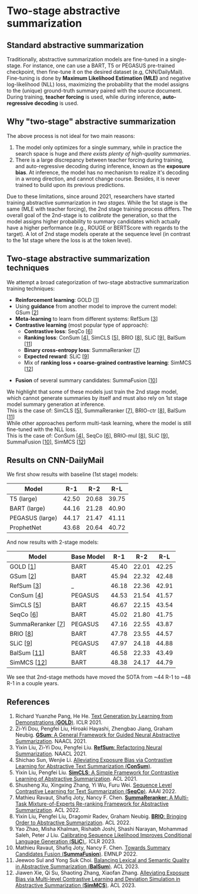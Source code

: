 # Two-stage abstractive summarization

## Standard abstractive summarization
Traditionally, abstractive summarization models are fine-tuned in a single-stage. For instance, one can use a BART, T5 or PEGASUS pre-trained checkpoint, then fine-tune it on the desired dataset (e.g, CNN/DailyMail). Fine-tuning is done by **Maximum Likelihood Estimation (MLE)** and negative log-likelihood (NLL) loss, maximizing the probability that the model assigns to the (unique) ground-truth summary paired with the source document. During training, **teacher forcing** is used, while during inference, **auto-regressive decoding** is used. 

## Why "two-stage" abstractive summarization 
The above process is not ideal for two main reasons:
1. The model only optimizes for a single summary, while in practice the search space is huge and *there exists plenty of high-quality summaries*.
2. There is a large discrepancy between teacher forcing during training, and auto-regressive decoding during inference, known as the **exposure bias**. At inference, the model has no mechanism to realize it's decoding in a wrong direction, and cannot change course. Besides, it is never trained to build upon its previous predictions.

Due to these limitations, since around 2021, researchers have started training abstractive summarization in *two stages*. While the 1st stage is the same (MLE with teacher forcing), the 2nd stage training process differs. The overall goal of the 2nd-stage is to *calibrate* the generation, so that the model assigns higher probability to summary candidates which actually have a higher performance (e.g., ROUGE or BERTScore with regards to the target). A lot of 2nd stage models operate at the sequence level (in contrast to the 1st stage where the loss is at the token level). 

## Two-stage abstractive summarization techniques
We attempt a broad categorization of two-stage abstractive summarization training techniques:
- **Reinforcement learning**: GOLD [[1](#1)]
- Using **guidance** from another model to improve the current model: GSum [[2](#2)]
- **Meta-learning** to learn from different systems: RefSum [[3](#3)]
- **Contrastive learning** (most popular type of approach):
  - **Contrastive loss**: SeqCo [[6](#6)]
  - **Ranking loss**: ConSum [[4](#4)], SimCLS [[5](#5)], BRIO [[8](#8)], SLiC [[9](#9)], BalSum [[11](#11)]
  - **Binary cross-entropy loss**: SummaReranker [[7](#7)]
  - **Expected reward**: SLiC [[9](#9)]
  - Mix of **ranking loss + coarse-grained contrastive learning**: SimMCS [[12](#12)]
* **Fusion** of several summary candidates: SummaFusion [[10](#10)]

We highlight that some of these models just train the 2nd stage model, which cannot generate summaries by itself and must also rely on 1st stage model summary generation at inference.  
This is the case of: SimCLS [[5](#5)], SummaReranker [[7](#7)], BRIO-ctr [[8](#8)], BalSum [[11](#11)]  
While other approaches perform multi-task learning, where the model is still fine-tuned with the NLL loss.  
This is the case of: ConSum [[4](#4)], SeqCo [[6](#6)], BRIO-mul [[8](#8)], SLiC [[9](#9)], SummaFusion [[10](#10)], SimMCS [[12](#12)]

## Results on CNN-DailyMail

We first show results with baseline (1st stage) models:

| **Model**       | **R-1** | **R-2** | **R-L** |
|-----------------|---------|---------|---------|
| T5 (large)      | 42.50   | 20.68   | 39.75   |
| BART (large)    | 44.16   | 21.28   | 40.90   |
| PEGASUS (large) | 44.17   | 21.47   | 41.11   |
| ProphetNet      | 43.68   | 20.64   | 40.72   |

And now results with 2-stage models:

| **Model**                | **Base Model** | **R-1** | **R-2** | **R-L** |
|--------------------------|----------------|---------|---------|---------|
| GOLD [[1](#1)]           | BART           | 45.40   | 22.01   | 42.25   |
| GSum [[2](#2)]           | BART           | 45.94   | 22.32   | 42.48   |
| RefSum [[3](#3)]         | _              | 46.18   | 22.36   | 42.91   |
| ConSum [[4](#4)]         | PEGASUS        | 44.53   | 21.54   | 41.57   |
| SimCLS [[5](#5)]         | BART           | 46.67   | 22.15   | 43.54   |
| SeqCo [[6](#6)]          | BART           | 45.02   | 21.80   | 41.75   |
| SummaReranker [[7](#7)]  | PEGASUS        | 47.16   | 22.55   | 43.87   |
| BRIO [[8](#8)]           | BART           | 47.78   | 23.55   | 44.57   |
| SLiC [[9](#9)]           | PEGASUS        | 47.97   | 24.18   | 44.88   |
| BalSum [[11](#11)]       | BART           | 46.58   | 22.33   | 43.49   |
| SimMCS [[12](#12)]       | BART           | 48.38   | 24.17   | 44.79   |

We see that 2nd-stage methods have moved the SOTA from ~44 R-1 to ~48 R-1 in a couple years.


## References
1. <a id="1"></a> Richard Yuanzhe Pang, He He. [Text Generation by Learning from Demonstrations (**GOLD**)](https://arxiv.org/pdf/2009.07839.pdf). ICLR 2021.
2. <a id="1"></a> Zi-Yi Dou, Pengfei Liu, Hiroaki Hayashi, Zhengbao Jiang, Graham Neubig. [**GSum**: A General Framework for Guided Neural Abstractive Summarization](https://arxiv.org/pdf/2010.08014.pdf). NAACL 2021.  
3. <a id="2"></a> Yixin Liu, Zi-Yi Dou, Pengfei Liu. [**RefSum**: Refactoring Neural Summarization](https://arxiv.org/pdf/2104.07210.pdf). NAACL 2021.  
4. <a id="3"></a> Shichao Sun, Wenjie Li. [Alleviating Exposure Bias via Contrastive Learning for Abstractive Text Summarization (**ConSum**)](https://arxiv.org/pdf/2108.11846.pdf).
5. <a id="4"></a> Yixin Liu, Pengfei Liu. [**SimCLS**: A Simple Framework for Contrastive Learning of Abstractive Summarization](https://arxiv.org/pdf/2106.01890.pdf). ACL 2021.
6. <a id="5"></a> Shusheng Xu, Xingxing Zhang, Yi Wu, Furu Wei. [Sequence Level Contrastive Learning for Text Summarization (**SeqCo**)](https://arxiv.org/pdf/2109.03481.pdf). AAAI 2022.
7. <a id="6"></a> Mathieu Ravaut, Shafiq Joty, Nancy F. Chen. [**SummaReranker**: A Multi-Task Mixture-of-Experts Re-ranking Framework for Abstractive Summarization](https://arxiv.org/pdf/2203.06569.pdf). ACL 2022.  
8. <a id="7"></a> Yixin Liu, Pengfei Liu, Dragomir Radev, Graham Neubig. [**BRIO**: Bringing Order to Abstractive Summarization](https://arxiv.org/pdf/2203.16804.pdf). ACL 2022.
9. <a id="8"></a> Yao Zhao, Misha Khalman, Rishabh Joshi, Shashi Narayan, Mohammad Saleh, Peter J Liu. [Calibrating Sequence Likelihood Improves Conditional Language Generation (**SLiC**).](https://arxiv.org/pdf/2210.00045.pdf). ICLR 2023.
10. <a id="9"></a> Mathieu Ravaut, Shafiq Joty, Nancy F. Chen. [Towards Summary Candidates Fusion (**SummaFusion**)](https://arxiv.org/abs/2210.08779). EMNLP 2022.
11. <a id="10"></a> Jeewoo Sul and Yong Suk Choi. [Balancing Lexical and Semantic Quality in Abstractive Summarization (**BalSum**)](https://arxiv.org/pdf/2305.09898.pdf). ACL 2023.
12. <a id="11"></a> Jiawen Xie, Qi Su, Shaoting Zhang, Xiaofan Zhang. [Alleviating Exposure Bias via Multi-level Contrastive Learning and Deviation Simulation in Abstractive Summarization (**SimMCS**)](https://aclanthology.org/2023.findings-acl.617.pdf). ACL 2023.
